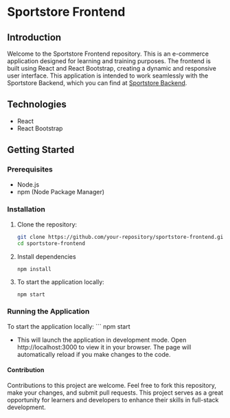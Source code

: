 # Sportstore Frontend

## Introduction

Welcome to the Sportstore Frontend repository. This is an e-commerce application designed for learning and training purposes. 
The frontend is built using React and React Bootstrap, creating a dynamic and responsive user interface. 
This application is intended to work seamlessly with the Sportstore Backend, 
which you can find at [Sportstore Backend](https://github.com/stanvlv/sportstore-backend).

## Technologies

- React
- React Bootstrap

## Getting Started

### Prerequisites

- Node.js
- npm (Node Package Manager)

### Installation

1. Clone the repository:
   ```bash
   git clone https://github.com/your-repository/sportstore-frontend.git
   cd sportstore-frontend
2. Install dependencies 
   ``````
   npm install
3. To start the application locally:
    ``` 
    npm start
    
### Running the Application
To start the application locally:
    ```
    npm start
- This will launch the application in development mode. Open http://localhost:3000 to view it in your browser. The page will automatically reload if you make changes to the code.

#### Contribution
Contributions to this project are welcome. Feel free to fork this repository, make your changes, and submit pull requests. This project serves as a great opportunity for learners and developers to enhance their skills in full-stack development.